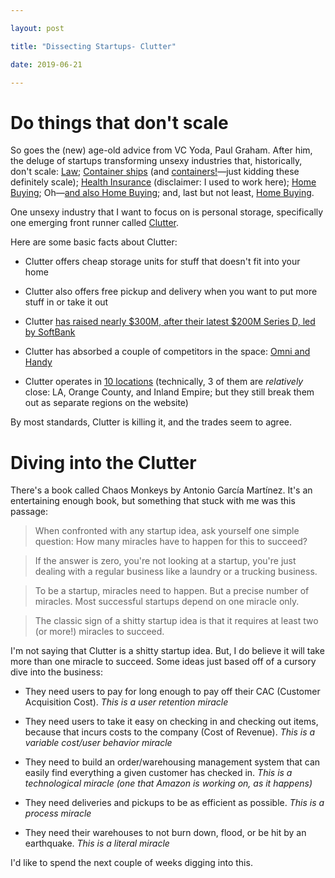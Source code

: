 ```yaml
---

layout: post

title: "Dissecting Startups- Clutter"

date: 2019-06-21

---
```




# Do things that don't scale



So goes the (new) age-old advice from VC Yoda, Paul Graham. After him, the deluge of startups transforming unsexy industries that, historically, don't scale: [Law](https://www.atrium.co/); [Container ships](http://flexport.com/) (and [containers!](https://docker.com)—just kidding these definitely scale); [Health Insurance](https://www.zenefits.com/) (disclaimer: I used to work here); [Home Buying](https://www.opendoor.com/); Oh—[and also Home Buying](https://www.homelight.com/); and, last but not least, [Home Buying](https://www.knock.com/).



One unsexy industry that I want to focus on is personal storage, specifically one emerging front runner called [Clutter](https://www.clutter.com). 



Here are some basic facts about Clutter:

* Clutter offers cheap storage units for stuff that doesn't fit into your home

* Clutter also offers free pickup and delivery when you want to put more stuff in or take it out

* Clutter [has raised nearly $300M, after their latest $200M Series D, led by SoftBank](https://www.crunchbase.com/organization/clutter)

* Clutter has absorbed a couple of competitors in the space: [Omni and Handy](https://techcrunch.com/2019/05/17/clutter-has-picked-up-omnis-storage-business-omni-to-focus-on-rentals/)

* Clutter operates in [10 locations](https://www.clutter.com/locations) (technically, 3 of them are _relatively_ close: LA, Orange County, and Inland Empire; but they still break them out as separate regions on the website)



By most standards, Clutter is killing it, and the trades seem to agree.



# Diving into the Clutter



There's a book called Chaos Monkeys by Antonio García Martínez. It's an entertaining enough book, but something that stuck with me was this passage:



> When confronted with any startup idea, ask yourself one simple question: How many miracles have to happen for this to succeed?

> If the answer is zero, you're not looking at a startup, you're just dealing with a regular business like a laundry or a trucking business.

> To be a startup, miracles need to happen. But a precise number of miracles. Most successful startups depend on one miracle only. 

> The classic sign of a shitty startup idea is that it requires at least two (or more!) miracles to succeed. 



I'm not saying that Clutter is a shitty startup idea. But, I do believe it will take more than one miracle to succeed. Some ideas just based off of a cursory dive into the business:

* They need users to pay for long enough to pay off their CAC (Customer Acquisition Cost). _This is a user retention miracle_

* They need users to take it easy on checking in and checking out items, because that incurs costs to the company (Cost of Revenue). _This is a variable cost/user behavior miracle_

* They need to build an order/warehousing management system that can easily find everything a given customer has checked in. _This is a technological miracle (one that Amazon is working on, as it happens)_

* They need deliveries and pickups to be as efficient as possible. _This is a process miracle_

* They need their warehouses to not burn down, flood, or be hit by an earthquake. _This is a literal miracle_



I'd like to spend the next couple of weeks digging into this. 
